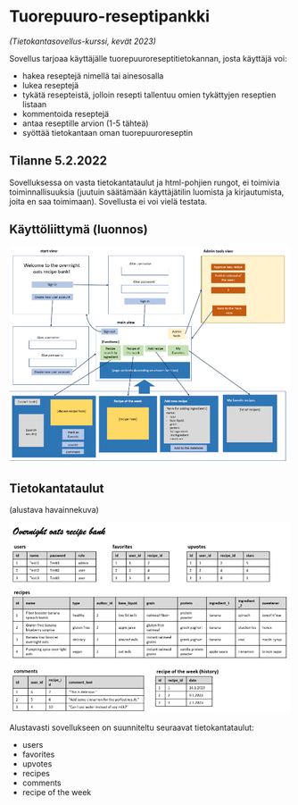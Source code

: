 # Tuorepuuro-reseptipankki
_(Tietokantasovellus-kurssi, kevät 2023)_


Sovellus tarjoaa käyttäjälle tuorepuuroreseptitietokannan, josta käyttäjä voi: 
- hakea reseptejä nimellä tai ainesosalla
- lukea reseptejä
- tykätä resepteistä, jolloin resepti tallentuu omien tykättyjen reseptien listaan
- kommentoida reseptejä
- antaa reseptille arvion (1-5 tähteä)
- syöttää tietokantaan oman tuorepuuroreseptin


## Tilanne 5.2.2022

Sovelluksessa on vasta tietokantataulut ja html-pohjien rungot, ei toimivia toiminnallisuuksia (juutuin säätämään käyttäjätilin luomista ja kirjautumista, joita en saa toimimaan). Sovellusta ei voi vielä testata.


## Käyttöliittymä (luonnos)

![](https://github.com/KatjaKvintus/Overnight-oats-recipe-bank/blob/master/documents/ui.jpeg)



## Tietokantataulut 
(alustava havainnekuva)

![](https://github.com/KatjaKvintus/Overnight-oats-recipe-bank/blob/master/documents/tables.jpeg)

Alustavasti sovellukseen on suunniteltu seuraavat tietokantataulut:
- users
- favorites
- upvotes
- recipes
- comments
- recipe of the week
